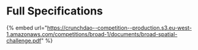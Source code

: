 # Full Specifications

{% embed url="https://crunchdao--competition--production.s3.eu-west-1.amazonaws.com/competitions/broad-1/documents/broad-spatial-challenge.pdf" %}
